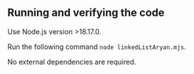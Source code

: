 ## Running and verifying the code

Use Node.js version >18.17.0.

Run the following command `node linkedListAryan.mjs`.

No external dependencies are required.